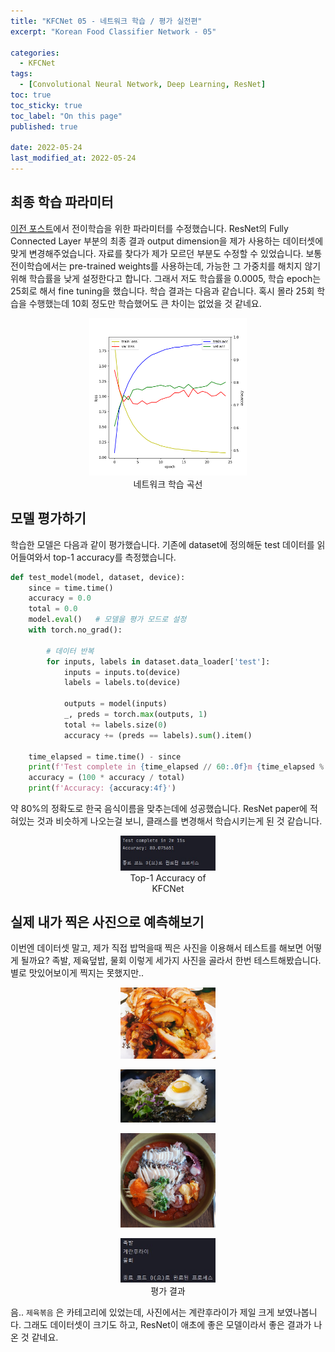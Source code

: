 ```yaml
---
title: "KFCNet 05 - 네트워크 학습 / 평가 실전편"
excerpt: "Korean Food Classifier Network - 05"

categories:
  - KFCNet
tags: 
  - [Convolutional Neural Network, Deep Learning, ResNet]
toc: true
toc_sticky: true
toc_label: "On this page"
published: true

date: 2022-05-24
last_modified_at: 2022-05-24
---
```


## 최종 학습 파라미터
[이전 포스트](https://jinseok-moon.github.io/kfcnet/kfc4)에서 전이학습을 위한 파라미터를 수정했습니다.
ResNet의 Fully Connected Layer 부분의 최종 결과 output dimension을 제가 사용하는 데이터셋에 맞게 변경해주었습니다.
자료를 찾다가 제가 모르던 부분도 수정할 수 있었습니다. 보통 전이학습에서는 pre-trained weights를 사용하는데, 가능한 그 가중치를 해치지 않기 위해 학습률을 낮게 설정한다고 합니다. 그래서 저도 학습률을 0.0005, 학습 epoch는 25회로 해서 fine tuning을 했습니다.
학습 결과는 다음과 같습니다. 혹시 몰라 25회 학습을 수행했는데 10회 정도만 학습했어도 큰 차이는 없었을 것 같네요. 

<center>
<figure style="width: 50%"> <img src="/Images/kfcnet/05/graph.png" alt="loss and acc curves"/>
<figcaption>네트워크 학습 곡선</figcaption>
</figure>
</center>

## 모델 평가하기
학습한 모델은 다음과 같이 평가했습니다. 기존에 dataset에 정의해둔 test 데이터를 읽어들여와서 top-1 accuracy를 측정했습니다.

```python
def test_model(model, dataset, device):
    since = time.time()
    accuracy = 0.0
    total = 0.0
    model.eval()   # 모델을 평가 모드로 설정
    with torch.no_grad():

        # 데이터 반복
        for inputs, labels in dataset.data_loader['test']:
            inputs = inputs.to(device)
            labels = labels.to(device)

            outputs = model(inputs)
            _, preds = torch.max(outputs, 1)
            total += labels.size(0)
            accuracy += (preds == labels).sum().item()

    time_elapsed = time.time() - since
    print(f'Test complete in {time_elapsed // 60:.0f}m {time_elapsed % 60:.0f}s')
    accuracy = (100 * accuracy / total)
    print(f'Accuracy: {accuracy:4f}')
```

약 80%의 정확도로 한국 음식이름을 맞추는데에 성공했습니다. ResNet paper에 적혀있는 것과 비슷하게 나오는걸 보니, 클래스를 변경해서 학습시키는게 된 것 같습니다.

<center>
<figure style="width: 30%"> <img src="/Images/kfcnet/05/result.jpg" alt="Classification Task Score"/>
<figcaption>Top-1 Accuracy of KFCNet</figcaption>
</figure>
</center>

## 실제 내가 찍은 사진으로 예측해보기
이번엔 데이터셋 말고, 제가 직접 밥먹을때 찍은 사진을 이용해서 테스트를 해보면 어떻게 될까요? 족발, 제육덮밥, 물회 이렇게 세가지 사진을 골라서 한번 테스트해봤습니다. 별로 맛있어보이게 찍지는 못했지만..
<center>
<figure style="width: 30%">
<img src="/Images/kfcnet/05/IMG_9319.JPG" alt="족발"/>
</figure>
<figure style="width: 30%">
<img src="/Images/kfcnet/05/20210820_123511.jpg" alt="제육덮밥"/>
</figure>
<figure style="width: 30%">
<img src="/Images/kfcnet/05/20210817_114609.jpg" alt="물회"/>
</figure>
</center>


<center>
<figure style="width: 30%"> <img src="/Images/kfcnet/05/result2.jpg" alt="Classification Task Score"/>
<figcaption>평가 결과</figcaption>
</figure>
</center>

음.. `제육볶음` 은 카테고리에 있었는데, 사진에서는 계란후라이가 제일 크게 보였나봅니다. 그래도 데이터셋이 크기도 하고, ResNet이 애초에 좋은 모델이라서 좋은 결과가 나온 것 같네요. 
